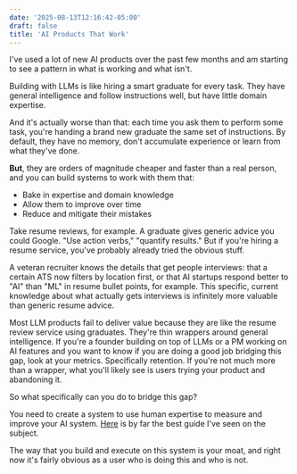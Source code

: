 ```yaml
---
date: '2025-08-13T12:16:42-05:00'
draft: false
title: 'AI Products That Work'
---
```


I've used a lot of new AI products over the past few months and am starting to see a pattern in what is working and what isn't.

Building with LLMs is like hiring a smart graduate for every task. They have general intelligence and follow instructions well, but have little domain expertise. 

And it's actually worse than that: each time you ask them to perform some task, you're handing a brand new graduate the same set of instructions. By default, they have no memory, don't accumulate experience or learn from what they've done. 

**But**, they are orders of magnitude cheaper and faster than a real person, and you can build systems to work with them that:
- Bake in expertise and domain knowledge
- Allow them to improve over time
- Reduce and mitigate their mistakes

Take resume reviews, for example. A graduate gives generic advice you could Google. "Use action verbs," "quantify results." But if you're hiring a resume service, you've probably already tried the obvious stuff.

A veteran recruiter knows the details that get people interviews: that a certain ATS now filters by location first, or that AI startups respond better to "AI" than "ML" in resume bullet points, for example. This specific, current knowledge about what actually gets interviews is infinitely more valuable than generic resume advice.

Most LLM products fail to deliver value because they are like the resume review service using graduates. They're thin wrappers around general intelligence. If you're a founder building on top of LLMs or a PM working on AI features and you want to know if you are doing a good job bridging this gap, look at your metrics. Specifically retention. If you're not much more than a wrapper, what you'll likely see is users trying your product and abandoning it.

So what specifically can you do to bridge this gap?

You need to create a system to use human expertise to measure and improve your AI system. [Here](https://hamel.dev/blog/posts/field-guide/) is by far the best guide I've seen on the subject.

The way that you build and execute on this system is your moat, and right now it's fairly obvious as a user who is doing this and who is not.